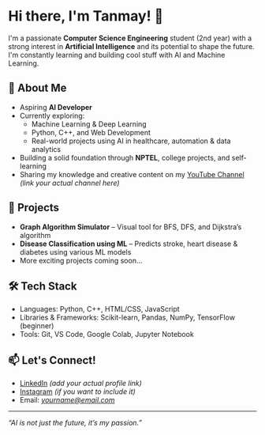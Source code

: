 # Hi there, I'm Tanmay! 👋

I'm a passionate **Computer Science Engineering** student (2nd year) with a strong interest in **Artificial Intelligence** and its potential to shape the future. I'm constantly learning and building cool stuff with AI and Machine Learning.

## 🚀 About Me
- Aspiring **AI Developer**
- Currently exploring:
  - Machine Learning & Deep Learning
  - Python, C++, and Web Development
  - Real-world projects using AI in healthcare, automation & data analytics
- Building a solid foundation through **NPTEL**, college projects, and self-learning
- Sharing my knowledge and creative content on my [YouTube Channel](https://github.com/) *(link your actual channel here)*

## 💼 Projects
- **Graph Algorithm Simulator** – Visual tool for BFS, DFS, and Dijkstra’s algorithm
- **Disease Classification using ML** – Predicts stroke, heart disease & diabetes using various ML models
- More exciting projects coming soon...

## 🛠️ Tech Stack
- Languages: Python, C++, HTML/CSS, JavaScript
- Libraries & Frameworks: Scikit-learn, Pandas, NumPy, TensorFlow (beginner)
- Tools: Git, VS Code, Google Colab, Jupyter Notebook

## 📫 Let's Connect!
- [LinkedIn](https://www.linkedin.com/) *(add your actual profile link)*
- [Instagram](https://www.instagram.com/) *(if you want to include it)*
- Email: *yourname@email.com*

---

*“AI is not just the future, it’s my passion.”*

